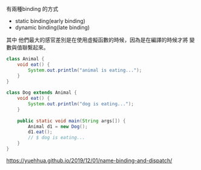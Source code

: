 有兩種binding 的方式
- static binding(early binding)
- dynamic binding(late binding)



其中 他們最大的感官差別是在使用虛擬函數的時候，因為是在編譯的時候才將 變數與值聯繫起來。
```java
class Animal {  
    void eat() {  
        System.out.println("animal is eating...");  
    }  
}  
  
class Dog extends Animal {  
    void eat() {  
        System.out.println("dog is eating...");  
    }  
  
    public static void main(String args[]) {  
        Animal d1 = new Dog();
        d1.eat();  
        // $ dog is eating...
    }  
}
```


https://yuehhua.github.io/2019/12/01/name-binding-and-dispatch/
